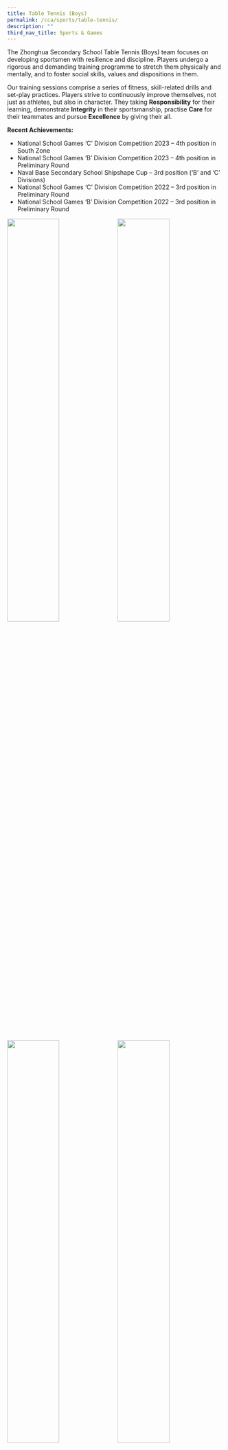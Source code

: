 ```yaml
---
title: Table Tennis (Boys)
permalink: /cca/sports/table-tennis/
description: ""
third_nav_title: Sports & Games
---
```

The Zhonghua Secondary School Table Tennis (Boys) team focuses on developing sportsmen with resilience and discipline. Players undergo a rigorous and demanding training programme to stretch them physically and mentally, and to foster social skills, values and dispositions in them.

Our training sessions comprise a series of fitness, skill-related drills and set-play practices. Players strive to continuously improve themselves, not just as athletes, but also in character. They taking **Responsibility** for their learning, demonstrate **Integrity** in their sportsmanship, practise **Care** for their teammates and pursue **Excellence** by giving their all.

**Recent Achievements:**
* National School Games ‘C’ Division Competition 2023 – 4th position in South Zone
* National School Games ‘B’ Division Competition 2023 – 4th position in Preliminary Round
* Naval Base Secondary School Shipshape Cup – 3rd position (‘B’ and ‘C’ Divisions)
* National School Games ‘C’ Division Competition 2022 – 3rd position in Preliminary Round
* National School Games ‘B’ Division Competition 2022 – 3rd position in Preliminary Round

<img src="" style="width:49%" align="left">
<img src="" style="width:49%" align="right">

<br clear="left">

<img src="" style="width:49%" align="left">
<img src="" style="width:49%" align="right">

Please click on [this link](https://www.zhonghuasec.moe.edu.sg/cca/schedule/) for CCA schedule and contact details of CCA teachers.
